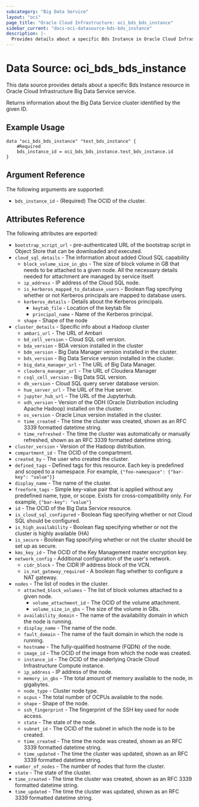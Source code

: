 ```yaml
---
subcategory: "Big Data Service"
layout: "oci"
page_title: "Oracle Cloud Infrastructure: oci_bds_bds_instance"
sidebar_current: "docs-oci-datasource-bds-bds_instance"
description: |-
  Provides details about a specific Bds Instance in Oracle Cloud Infrastructure Big Data Service service
---
```


# Data Source: oci_bds_bds_instance
This data source provides details about a specific Bds Instance resource in Oracle Cloud Infrastructure Big Data Service service.

Returns information about the Big Data Service cluster identified by the given ID.

## Example Usage

```hcl
data "oci_bds_bds_instance" "test_bds_instance" {
	#Required
	bds_instance_id = oci_bds_bds_instance.test_bds_instance.id
}
```

## Argument Reference

The following arguments are supported:

* `bds_instance_id` - (Required) The OCID of the cluster.


## Attributes Reference

The following attributes are exported:

* `bootstrap_script_url` - pre-authenticated URL of the bootstrap script in Object Store that can be downloaded and executed.
* `cloud_sql_details` - The information about added Cloud SQL capability
	* `block_volume_size_in_gbs` - The size of block volume in GB that needs to be attached to a given node. All the necessary details needed for attachment are managed by service itself. 
	* `ip_address` - IP address of the Cloud SQL node.
	* `is_kerberos_mapped_to_database_users` - Boolean flag specifying whether or not Kerberos principals are mapped to database users. 
	* `kerberos_details` - Details about the Kerberos principals.
		* `keytab_file` - Location of the keytab file
		* `principal_name` - Name of the Kerberos principal.
	* `shape` - Shape of the node
* `cluster_details` - Specific info about a Hadoop cluster
	* `ambari_url` - The URL of Ambari
	* `bd_cell_version` - Cloud SQL cell version.
	* `bda_version` - BDA version installed in the cluster
	* `bdm_version` - Big Data Manager version installed in the cluster.
	* `bds_version` - Big Data Service version installed in the cluster.
	* `big_data_manager_url` - The URL of Big Data Manager.
	* `cloudera_manager_url` - The URL of Cloudera Manager
	* `csql_cell_version` - Big Data SQL version.
	* `db_version` - Cloud SQL query server database version.
	* `hue_server_url` - The URL of the Hue server.
	* `jupyter_hub_url` - The URL of the Jupyterhub.
	* `odh_version` - Version of the ODH (Oracle Distribution including Apache Hadoop) installed on the cluster.
	* `os_version` - Oracle Linux version installed in the cluster.
	* `time_created` - The time the cluster was created, shown as an RFC 3339 formatted datetime string.
	* `time_refreshed` - The time the cluster was automatically or manually refreshed, shown as an RFC 3339 formatted datetime string. 
* `cluster_version` - Version of the Hadoop distribution.
* `compartment_id` - The OCID of the compartment.
* `created_by` - The user who created the cluster.
* `defined_tags` - Defined tags for this resource. Each key is predefined and scoped to a namespace. For example, `{"foo-namespace": {"bar-key": "value"}}` 
* `display_name` - The name of the cluster.
* `freeform_tags` - Simple key-value pair that is applied without any predefined name, type, or scope. Exists for cross-compatibility only. For example, `{"bar-key": "value"}` 
* `id` - The OCID of the Big Data Service resource.
* `is_cloud_sql_configured` - Boolean flag specifying whether or not Cloud SQL should be configured.
* `is_high_availability` - Boolean flag specifying whether or not the cluster is highly available (HA)
* `is_secure` - Boolean flag specifying whether or not the cluster should be set up as secure.
* `kms_key_id` - The OCID of the Key Management master encryption key.
* `network_config` - Additional configuration of the user's network.
	* `cidr_block` - The CIDR IP address block of the VCN.
	* `is_nat_gateway_required` - A boolean flag whether to configure a NAT gateway.
* `nodes` - The list of nodes in the cluster.
	* `attached_block_volumes` - The list of block volumes attached to a given node.
		* `volume_attachment_id` - The OCID of the volume attachment.
		* `volume_size_in_gbs` - The size of the volume in GBs.
	* `availability_domain` - The name of the availability domain in which the node is running.
	* `display_name` - The name of the node.
	* `fault_domain` - The name of the fault domain in which the node is running.
	* `hostname` - The fully-qualified hostname (FQDN) of the node.
	* `image_id` - The OCID of the image from which the node was created.
	* `instance_id` - The OCID of the underlying Oracle Cloud Infrastructure Compute instance.
	* `ip_address` - IP address of the node.
	* `memory_in_gbs` - The total amount of memory available to the node, in gigabytes.
	* `node_type` - Cluster node type.
	* `ocpus` - The total number of OCPUs available to the node.
	* `shape` - Shape of the node.
	* `ssh_fingerprint` - The fingerprint of the SSH key used for node access.
	* `state` - The state of the node.
	* `subnet_id` - The OCID of the subnet in which the node is to be created.
	* `time_created` - The time the node was created, shown as an RFC 3339 formatted datetime string.
	* `time_updated` - The time the cluster was updated, shown as an RFC 3339 formatted datetime string.
* `number_of_nodes` - The number of nodes that form the cluster.
* `state` - The state of the cluster.
* `time_created` - The time the cluster was created, shown as an RFC 3339 formatted datetime string.
* `time_updated` - The time the cluster was updated, shown as an RFC 3339 formatted datetime string.

